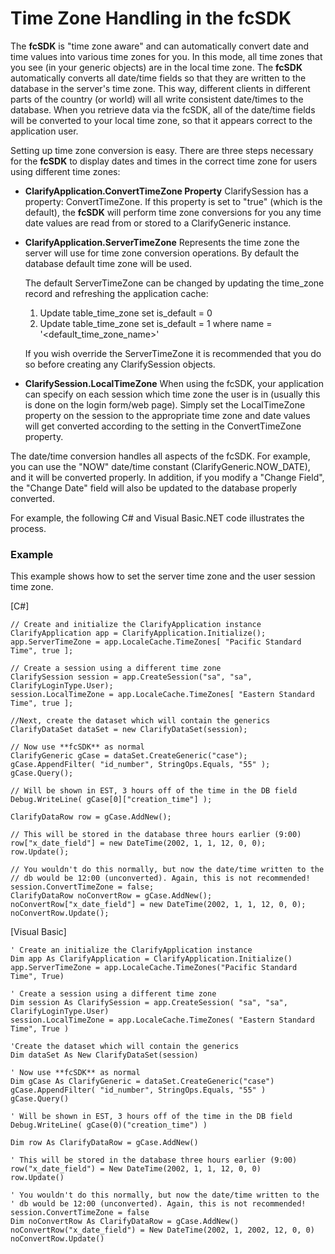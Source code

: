 # Time Zone Handling in the fcSDK

The **fcSDK** is "time zone aware" and can automatically convert date and time values into various time zones for you. In this mode, all time zones that you see (in your generic objects) are in the local time zone. The **fcSDK** automatically converts all date/time fields so that they are written to the database in the server's time zone. This way, different clients in different parts of the country (or world) will all write consistent date/times to the database. When you retrieve data via the fcSDK, all of the date/time fields will be converted to your local time zone, so that it appears correct to the application user.

Setting up time zone conversion is easy. There are three steps necessary for the **fcSDK** to display dates and times in the correct time zone for users using different time zones:

* **ClarifyApplication.ConvertTimeZone Property**
    ClarifySession has a property: ConvertTimeZone. If this property is set to "true" (which is the default), the **fcSDK** will perform time zone conversions for you any time date values are read from or stored to a ClarifyGeneric instance.
* **ClarifyApplication.ServerTimeZone**
    Represents the time zone the server will use for time zone conversion operations. By default the database default time zone will be used.
    
    The default ServerTimeZone can be changed by updating the time_zone record and refreshing the application cache:

    1. Update table_time_zone set is_default = 0
    1. Update table_time_zone set is_default = 1 where name = '<default_time_zone_name>'

    If you wish override the ServerTimeZone it is recommended that you do so before creating any ClarifySession objects.

* **ClarifySession.LocalTimeZone**
    When using the fcSDK, your application can specify on each session which time zone the user is in (usually this is done on the login form/web page). Simply set the LocalTimeZone property on the session to the appropriate time zone and date values will get converted according to the setting in the ConvertTimeZone property.

The date/time conversion handles all aspects of the fcSDK. For example, you can use the "NOW" date/time constant (ClarifyGeneric.NOW_DATE), and it will be converted properly. In addition, if you modify a "Change Field", the "Change Date" field will also be updated to the database properly converted.

For example, the following C# and Visual Basic.NET code illustrates the process.

### Example

This example shows how to set the server time zone and the user session time zone.

[C#] 
```
// Create and initialize the ClarifyApplication instance
ClarifyApplication app = ClarifyApplication.Initialize();
app.ServerTimeZone = app.LocaleCache.TimeZones[ "Pacific Standard Time", true ];

// Create a session using a different time zone
ClarifySession session = app.CreateSession("sa", "sa", ClarifyLoginType.User);
session.LocalTimeZone = app.LocaleCache.TimeZones[ "Eastern Standard Time", true ];

//Next, create the dataset which will contain the generics
ClarifyDataSet dataSet = new ClarifyDataSet(session);

// Now use **fcSDK** as normal
ClarifyGeneric gCase = dataSet.CreateGeneric("case");
gCase.AppendFilter( "id_number", StringOps.Equals, "55" );
gCase.Query();

// Will be shown in EST, 3 hours off of the time in the DB field
Debug.WriteLine( gCase[0]["creation_time"] );

ClarifyDataRow row = gCase.AddNew();

// This will be stored in the database three hours earlier (9:00)
row["x_date_field"] = new DateTime(2002, 1, 1, 12, 0, 0);
row.Update();

// You wouldn't do this normally, but now the date/time written to the
// db would be 12:00 (unconverted). Again, this is not recommended!
session.ConvertTimeZone = false;
ClarifyDataRow noConvertRow = gCase.AddNew();
noConvertRow["x_date_field"] = new DateTime(2002, 1, 1, 12, 0, 0);
noConvertRow.Update();
```

[Visual Basic] 
```
' Create an initialize the ClarifyApplication instance
Dim app As ClarifyApplication = ClarifyApplication.Initialize()
app.ServerTimeZone = app.LocaleCache.TimeZones("Pacific Standard Time", True)

' Create a session using a different time zone
Dim session As ClarifySession = app.CreateSession( "sa", "sa", ClarifyLoginType.User)
session.LocalTimeZone = app.LocaleCache.TimeZones( "Eastern Standard Time", True )

'Create the dataset which will contain the generics
Dim dataSet As New ClarifyDataSet(session)

' Now use **fcSDK** as normal
Dim gCase As ClarifyGeneric = dataSet.CreateGeneric("case")
gCase.AppendFilter( "id_number", StringOps.Equals, "55" )
gCase.Query()

' Will be shown in EST, 3 hours off of the time in the DB field
Debug.WriteLine( gCase(0)("creation_time") )

Dim row As ClarifyDataRow = gCase.AddNew()

' This will be stored in the database three hours earlier (9:00)
row("x_date_field") = New DateTime(2002, 1, 1, 12, 0, 0)
row.Update()

' You wouldn't do this normally, but now the date/time written to the
' db would be 12:00 (unconverted). Again, this is not recommended!
session.ConvertTimeZone = false
Dim noConvertRow As ClarifyDataRow = gCase.AddNew()
noConvertRow("x_date_field") = New DateTime(2002, 1, 2002, 12, 0, 0)
noConvertRow.Update()
```
